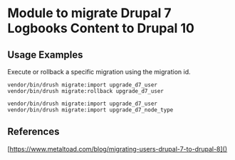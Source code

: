 # Module to migrate Drupal 7 Logbooks Content to Drupal 10



## Usage Examples

Execute or rollback a specific migration using the migration id.
```
vendor/bin/drush migrate:import upgrade_d7_user
vendor/bin/drush migrate:rollback upgrade_d7_user
```


```shell
vendor/bin/drush migrate:import upgrade_d7_user
vendor/bin/drush migrate:import upgrade_d7_node_type

```

## References

[https://www.metaltoad.com/blog/migrating-users-drupal-7-to-drupal-8]()
